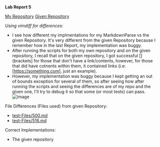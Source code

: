 **Lab Report 5**

[My Repository](https://github.com/evprado849/markdown-parser)
[Given Repository](https://github.com/nidhidhamnani/markdown-parser)


_Using vimdiff for differences:_
* I see how different my implmentations for my MarkdownParse vs the given Repository. It's very different from the given Repository because I remember how in the last Report, my implementation was buggy.
* After running the scripts for both my own repository and on the given repository, I recall that on the given repository, I got successful [] (brackets] for those that don't have a link/contents, however, for those that did have cotnents within them, it contained links (i.e: [https://something.com], just an example).
* However, my implementation was buggy because I kept getting an out of bounds exception for several of them, so after seeing how after running the scripts and seeing the differences are of my repo and the given one, I'll try to debug it so that some (or most tests) can pass.
![image](https://user-images.githubusercontent.com/103149284/171511747-b327c214-e6df-4ef9-b900-8567301b755f.png)

File Differences (Files used) from given Repository:
* [test-Files/500.md](https://github.com/nidhidhamnani/markdown-parser/blob/main/test-files/500.md)
* [test-Files/516.md](https://github.com/nidhidhamnani/markdown-parser/blob/main/test-files/516.md)

Correct Implementations:
* The given repository
